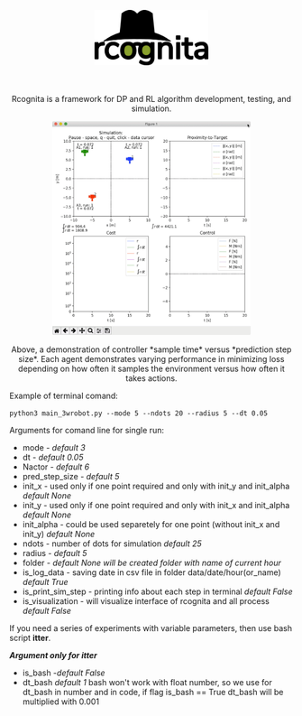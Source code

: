 <p align="center">
	<img src="./rcognita-logo.png" width=40% height=40% />
</p>

<p align="center">
<br />
<br />
Rcognita is a framework for DP and RL algorithm development, testing, and simulation.
</p>

<p align="center">
<img src="demo.gif" width=70% height=70% />
</p>

<p align="center">
Above, a demonstration of controller *sample time* versus *prediction step size*. Each agent demonstrates varying performance in minimizing loss depending on how often it samples the environment versus how often it takes actions.
</p>

Example of terminal comand:
```{r, engine='bash', count_lines}
python3 main_3wrobot.py --mode 5 --ndots 20 --radius 5 --dt 0.05
```
Arguments for comand line for single run:
- mode - *default 3*
- dt - *default 0.05*
- Nactor - *default 6*
- pred_step_size - *default 5*
- init_x - used only if one point required and only with init_y and init_alpha *default None*
- init_y - used only if one point required and only with init_x and init_alpha *default None*
- init_alpha - could be used separetely for one point (without init_x and init_y) *default None*
- ndots - number of dots for simulation *default 25*
- radius - *default 5*
- folder - *default None will be created folder with name of current hour*
- is_log_data - saving date in csv file in folder data/date/hour(or_name) *default True*
- is_print_sim_step - printing info about each step in terminal *default False*
- is_visualization - will visualize interface of rcognita and all process *default False*

If you need a series of experiments with variable parameters, then use bash script **itter**.

***Argument only for itter***
- is_bash -*default False*
- dt_bash *default 1*
bash won't work with float number, so we use for dt_bash in number and in code, if flag is_bash == True dt_bash will be multiplied with 0.001

